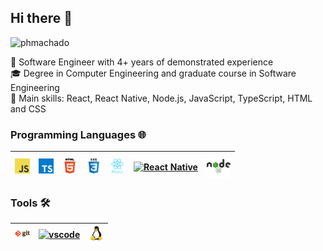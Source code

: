 ## Hi there :handshake: 

<img src="https://komarev.com/ghpvc/?username=phmachado" alt="phmachado" />

:bust_in_silhouette: Software Engineer with 4+ years of demonstrated experience
<br>
:mortar_board: Degree in Computer Engineering and graduate course in Software Engineering
<br>
:wrench: Main skills: React, React Native, Node.js, JavaScript, TypeScript, HTML and CSS

### Programming Languages 🌐

| [<img src="https://raw.githubusercontent.com/github/explore/80688e429a7d4ef2fca1e82350fe8e3517d3494d/topics/javascript/javascript.png" alt="JavaScript" width="24">](https://developer.mozilla.org/en-US/docs/Web/JavaScript) | [<img src="https://raw.githubusercontent.com/github/explore/80688e429a7d4ef2fca1e82350fe8e3517d3494d/topics/typescript/typescript.png" alt="TypeScript" width="24">](https://www.typescriptlang.org/) | [<img src="https://raw.githubusercontent.com/github/explore/80688e429a7d4ef2fca1e82350fe8e3517d3494d/topics/html/html.png" alt="HTML" width="24">](https://developer.mozilla.org/en-US/docs/Web/HTML) | [<img src="https://raw.githubusercontent.com/github/explore/80688e429a7d4ef2fca1e82350fe8e3517d3494d/topics/css/css.png" alt="HTML" width="24">](https://developer.mozilla.org/en-US/docs/Web/CSS) | [<img src="https://raw.githubusercontent.com/devicons/devicon/master/icons/react/react-original-wordmark.svg" alt="React" width="24">](https://pt-br.reactjs.org/) | [<img src="https://cdn.worldvectorlogo.com/logos/react-native-1.svg" alt="React Native" width="24">](https://reactnative.dev/) | [<img src="https://raw.githubusercontent.com/devicons/devicon/master/icons/nodejs/nodejs-original-wordmark.svg" alt="Node" width="38">](https://nodejs.org/en/)  
|---|---|---|---|---|---|---|
 
### Tools 🛠️

| [<img src="https://raw.githubusercontent.com/github/explore/80688e429a7d4ef2fca1e82350fe8e3517d3494d/topics/git/git.png" alt="Git" width="24">](https://git-scm.com/) | [<img src="https://upload.wikimedia.org/wikipedia/commons/thumb/2/2d/Visual_Studio_Code_1.18_icon.svg/1200px-Visual_Studio_Code_1.18_icon.svg.png" alt="vscode" width="24">](https://code.visualstudio.com/) | [<img src="https://raw.githubusercontent.com/devicons/devicon/master/icons/linux/linux-original.svg" alt="Linux" width="24">](https://en.wikipedia.org/wiki/Linux)
---|---|---|
